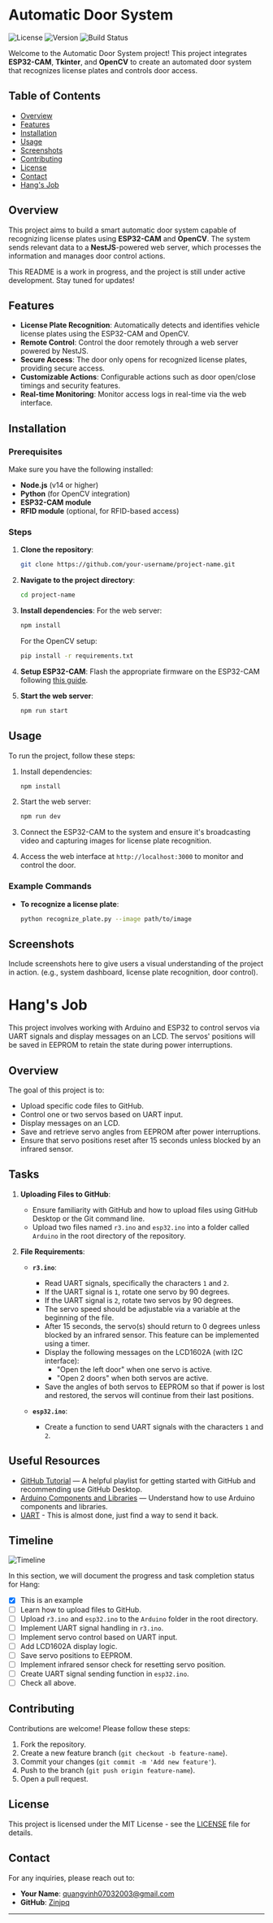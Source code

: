 # Automatic Door System

![License](https://img.shields.io/badge/license-MIT-blue.svg)
![Version](https://img.shields.io/badge/version-1.1.0-brightgreen.svg)
![Build Status](https://img.shields.io/badge/build-passing-brightgreen.svg)

Welcome to the Automatic Door System project! This project integrates **ESP32-CAM**, **Tkinter**, and **OpenCV** to create an automated door system that recognizes license plates and controls door access.

## Table of Contents

- [Overview](#overview)
- [Features](#features)
- [Installation](#installation)
- [Usage](#usage)
- [Screenshots](#screenshots)
- [Contributing](#contributing)
- [License](#license)
- [Contact](#contact)
- [Hang's Job](#hangs-job)

## Overview

This project aims to build a smart automatic door system capable of recognizing license plates using **ESP32-CAM** and **OpenCV**. The system sends relevant data to a **NestJS**-powered web server, which processes the information and manages door control actions.

This README is a work in progress, and the project is still under active development. Stay tuned for updates!

## Features

- **License Plate Recognition**: Automatically detects and identifies vehicle license plates using the ESP32-CAM and OpenCV.
- **Remote Control**: Control the door remotely through a web server powered by NestJS.
- **Secure Access**: The door only opens for recognized license plates, providing secure access.
- **Customizable Actions**: Configurable actions such as door open/close timings and security features.
- **Real-time Monitoring**: Monitor access logs in real-time via the web interface.

## Installation

### Prerequisites

Make sure you have the following installed:

- **Node.js** (v14 or higher)
- **Python** (for OpenCV integration)
- **ESP32-CAM module**
- **RFID module** (optional, for RFID-based access)

### Steps

1. **Clone the repository**:
    ```bash
    git clone https://github.com/your-username/project-name.git
    ```
2. **Navigate to the project directory**:
    ```bash
    cd project-name
    ```
3. **Install dependencies**:
    For the web server:
    ```bash
    npm install
    ```
    For the OpenCV setup:
    ```bash
    pip install -r requirements.txt
    ```
4. **Setup ESP32-CAM**:
    Flash the appropriate firmware on the ESP32-CAM following [this guide](link-to-guide).

5. **Start the web server**:
    ```bash
    npm run start
    ```

## Usage

To run the project, follow these steps:

1. Install dependencies:
    ```bash
    npm install
    ```

2. Start the web server:
    ```bash
    npm run dev
    ```

3. Connect the ESP32-CAM to the system and ensure it's broadcasting video and capturing images for license plate recognition.

4. Access the web interface at `http://localhost:3000` to monitor and control the door.

### Example Commands

- **To recognize a license plate**:
    ```bash
    python recognize_plate.py --image path/to/image
    ```

## Screenshots

Include screenshots here to give users a visual understanding of the project in action. (e.g., system dashboard, license plate recognition, door control).

# Hang's Job

This project involves working with Arduino and ESP32 to control servos via UART signals and display messages on an LCD. The servos' positions will be saved in EEPROM to retain the state during power interruptions.

## Overview

The goal of this project is to:
- Upload specific code files to GitHub.
- Control one or two servos based on UART input.
- Display messages on an LCD.
- Save and retrieve servo angles from EEPROM after power interruptions.
- Ensure that servo positions reset after 15 seconds unless blocked by an infrared sensor.

## Tasks

1. **Uploading Files to GitHub**:
    - Ensure familiarity with GitHub and how to upload files using GitHub Desktop or the Git command line.
    - Upload two files named `r3.ino` and `esp32.ino` into a folder called `Arduino` in the root directory of the repository.

2. **File Requirements**:
    - **`r3.ino`**:
        - Read UART signals, specifically the characters `1` and `2`.
        - If the UART signal is `1`, rotate one servo by 90 degrees.
        - If the UART signal is `2`, rotate two servos by 90 degrees.
        - The servo speed should be adjustable via a variable at the beginning of the file.
        - After 15 seconds, the servo(s) should return to 0 degrees unless blocked by an infrared sensor. This feature can be implemented using a timer.
        - Display the following messages on the LCD1602A (with I2C interface):
            - "Open the left door" when one servo is active.
            - "Open 2 doors" when both servos are active.
        - Save the angles of both servos to EEPROM so that if power is lost and restored, the servos will continue from their last positions.

    - **`esp32.ino`**:
        - Create a function to send UART signals with the characters `1` and `2`.

## Useful Resources

- [GitHub Tutorial](https://www.youtube.com/playlist?list=PLQH9LiOP43c33JLu6VYLFyLNS4xCM7RwM) — A helpful playlist for getting started with GitHub and recommending use GitHub Desktop.
- [Arduino Components and Libraries](https://youtube.com/playlist?list=PLQH9LiOP43c0PZqBtf1zBjtphZnkln0AN&si=o8JU_rhS4OZeefNO) — Understand how to use Arduino components and libraries.
- [UART](https://www.programmingboss.com/2021/04/esp32-arduino-serial-communication-with-code.html#gsc.tab=0) - This is almost done, just find a way to send it back.
## Timeline

![Timeline](Images/timeline_with_H.png)

In this section, we will document the progress and task completion status for Hang:
- [x] This is an example
- [ ] Learn how to upload files to GitHub.
- [ ] Upload `r3.ino` and `esp32.ino` to the `Arduino` folder in the root directory.
- [ ] Implement UART signal handling in `r3.ino`.
- [ ] Implement servo control based on UART input.
- [ ] Add LCD1602A display logic.
- [ ] Save servo positions to EEPROM.
- [ ] Implement infrared sensor check for resetting servo position.
- [ ] Create UART signal sending function in `esp32.ino`.
- [ ] Check all above.

## Contributing

Contributions are welcome! Please follow these steps:

1. Fork the repository.
2. Create a new feature branch (`git checkout -b feature-name`).
3. Commit your changes (`git commit -m 'Add new feature'`).
4. Push to the branch (`git push origin feature-name`).
5. Open a pull request.

## License

This project is licensed under the MIT License - see the [LICENSE](LICENSE) file for details.

## Contact

For any inquiries, please reach out to:

- **Your Name**: [quangvinh07032003@gmail.com](mailto:quangvinh07032003@gmail.com)
- **GitHub**: [Zinjpq](https://github.com/Zinjpq)

---